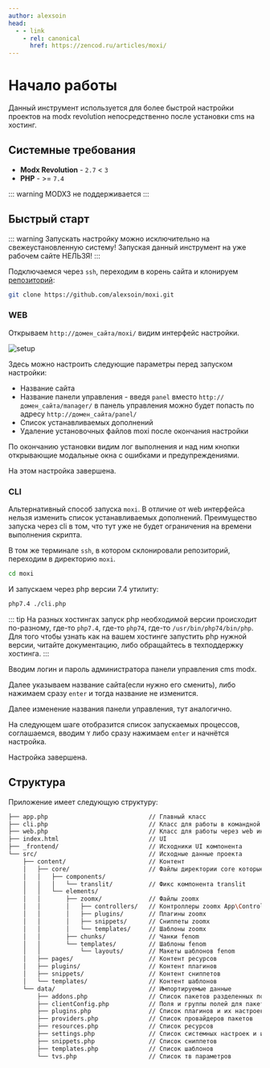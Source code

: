 ```yaml
---
author: alexsoin
head:
  - - link
    - rel: canonical
      href: https://zencod.ru/articles/moxi/
---
```


# Начало работы

Данный инструмент используется для более быстрой настройки проектов на modx revolution непосредственно после установки cms на хостинг.

## Системные требования

- **Modx Revolution** - `2.7` < `3`
- **PHP** - >= `7.4`

::: warning
MODX3 не поддерживается
:::

## Быстрый старт

::: warning
Запускать настройку можно исключительно на свежеустановленную систему! Запуская данный инструмент на уже рабочем сайте НЕЛЬЗЯ!
:::

Подключаемся через `ssh`, переходим в корень сайта и клонируем [репозиторий](https://github.com/alexsoin/moxi):

```bash
git clone https://github.com/alexsoin/moxi.git
```

### WEB

Открываем `http://домен_сайта/moxi/` видим интерфейс настройки.

![setup](https://file.modx.pro/files/1/a/8/1a8465d4200e8d6e997f54d3c24e244e.png)

Здесь можно настроить следующие параметры перед запуском настройки:

- Название сайта
- Название панели управления - введя `panel` вместо `http://домен_сайта/manager/` в панель управления можно будет попасть по адресу `http://домен_сайта/panel/`
- Список устанавливаемых дополнений
- Удаление установочных файлов moxi после окончания настройки

По окончанию установки видим лог выполнения и над ним кнопки открывающие модальные окна с ошибками и предупреждениями.

На этом настройка завершена.

### CLI

Альтернативный способ запуска `moxi`. В отличие от web интерфейса нельзя изменить список устанавливаемых дополнений. Преимущество запуска через cli в том, что тут уже не будет ограничения на времени выполнения скрипта.

В том же терминале `ssh`, в котором склонировали репозиторий, переходим в директорию `moxi`.

```bash
cd moxi
```

И запускаем через php версии 7.4 утилиту:

```bash
php7.4 ./cli.php
```

::: tip
На разных хостингах запуск php необходимой версии происходит по-разному, где-то `php7.4`, где-то `php74`, где-то `/usr/bin/php74/bin/php`. Для того чтобы узнать как на вашем хостинге запустить php нужной версии, читайте документацию, либо обращайтесь в техподдержку хостинга.
:::

Вводим логин и пароль администратора панели управления cms modx.

Далее указываем название сайта(если нужно его сменить), либо нажимаем сразу `enter` и тогда название не изменится.

Далее изменение названия панели управления, тут аналогично.

На следующем шаге отобразится список запускаемых процессов, соглашаемся, вводим `Y` либо сразу нажимаем `enter` и начнётся настройка.

Настройка завершена.

## Структура

Приложение имеет следующую структуру:

```bash
├── app.php                            // Главный класс
├── cli.php                            // Класс для работы в командной строке
├── web.php                            // Класс для работы через web интерфейс
├── index.html                         // UI
├── _frontend/                         // Исходники UI компонента
└── src/                               // Исходные данные проекта
    ├── content/                       // Контент
    │   ├── core/                      // Файлы директории core которые будут скопированы на сайт
    │   │   ├── components/
    │   │   │   └── translit/          // Фикс компонента translit
    │   │   └── elements/
    │   │       ├── zoomx/             // Файлы zoomx
    │   │       │   ├── controllers/   // Контроллеры zoomx App\Controllers
    │   │       │   ├── plugins/       // Плагины zoomx
    │   │       │   ├── snippets/      // Сниппеты zoomx
    │   │       │   └── templates/     // Шаблоны zoomx
    │   │       ├── chunks/            // Чанки fenom
    │   │       └── templates/         // Шаблоны fenom
    │   │           └── layouts/       // Макеты шаблонов fenom
    │   ├── pages/                     // Контент ресурсов
    │   ├── plugins/                   // Контент плагинов
    │   ├── snippets/                  // Контент сниппетов
    │   └── templates/                 // Контент шаблонов
    └── data/                          // Импортируемые данные
        ├── addons.php                 // Список пакетов разделенных по провайдерам
        ├── clientConfig.php           // Поля и группы полей для пакета ClientConfig
        ├── plugins.php                // Список плагинов и их настроек
        ├── providers.php              // Список провайдеров пакетов
        ├── resources.php              // Список ресурсов
        ├── settings.php               // Список системных настроек и их значений
        ├── snippets.php               // Список сниппетов
        ├── templates.php              // Список шаблонов
        └── tvs.php                    // Список тв параметров
```
